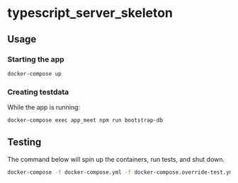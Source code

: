 # typescript_server_skeleton

## Usage

### Starting the app

```bash
docker-compose up
```

### Creating testdata

While the app is running:

```bash
docker-compose exec app_meet npm run bootstrap-db
```

## Testing

The command below will spin up the containers, run tests, and shut down.

```bash
docker-compose -f docker-compose.yml -f docker-compose.override-test.yml up --abort-on-container-exit
```
